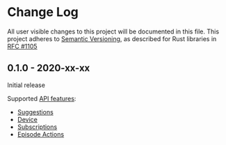 # Change Log

All user visible changes to this project will be documented in this file.
This project adheres to [Semantic Versioning](http://semver.org/), as described
for Rust libraries in [RFC #1105](https://github.com/rust-lang/rfcs/blob/master/text/1105-api-evolution.md)

## 0.1.0 - 2020-xx-xx

Initial release

Supported [API features](https://gpoddernet.readthedocs.io/en/latest/api/reference/index.html):

* [Suggestions](https://gpoddernet.readthedocs.io/en/latest/api/reference/suggestions.html)
* [Device](https://gpoddernet.readthedocs.io/en/latest/api/reference/devices.html)
* [Subscriptions](https://gpoddernet.readthedocs.io/en/latest/api/reference/subscriptions.html)
* [Episode Actions](https://gpoddernet.readthedocs.io/en/latest/api/reference/events.html)
